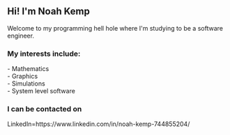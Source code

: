<h2>Hi! I'm Noah Kemp</h2>
Welcome to my programming hell hole where I'm studying to be a software engineer.
<h3>My interests include:</h3>
- Mathematics<br>
- Graphics<br>
- Simulations<br>
- System level software
<h3>I can be contacted on</h3>
LinkedIn=https://www.linkedin.com/in/noah-kemp-744855204/

<!---
printNoahKemp/printNoahKemp is a ✨ special ✨ repository because its `README.md` (this file) appears on your GitHub profile.
You can click the Preview link to take a look at your changes.
--->
